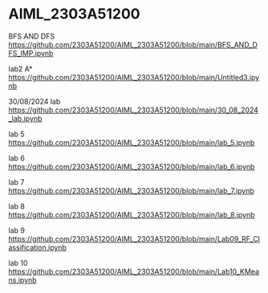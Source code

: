 # AIML_2303A51200
BFS AND DFS https://github.com/2303A51200/AIML_2303A51200/blob/main/BFS_AND_DFS_IMP.ipynb

lab2 A* https://github.com/2303A51200/AIML_2303A51200/blob/main/Untitled3.ipynb

30/08/2024 lab https://github.com/2303A51200/AIML_2303A51200/blob/main/30_08_2024_lab.ipynb

lab 5 https://github.com/2303A51200/AIML_2303A51200/blob/main/lab_5.ipynb

lab 6 https://github.com/2303A51200/AIML_2303A51200/blob/main/lab_6.ipynb

lab 7 https://github.com/2303A51200/AIML_2303A51200/blob/main/lab_7.ipynb

lab 8 https://github.com/2303A51200/AIML_2303A51200/blob/main/lab_8.ipynb

lab 9 https://github.com/2303A51200/AIML_2303A51200/blob/main/Lab09_RF_Classification.ipynb

lab 10 https://github.com/2303A51200/AIML_2303A51200/blob/main/Lab10_KMeans.ipynb
